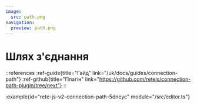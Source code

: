 ```yaml
---
image:
  src: path.png
navigation:
  preview: path.png
---
```


# Шлях з'єднання

::references
:ref-guide{title="Гайд" link="/uk/docs/guides/connection-path"}
:ref-github{title="Плагін" link="https://github.com/retejs/connection-path-plugin/tree/next"}
::

:example{id="rete-js-v2-connection-path-5dneyc" module="/src/editor.ts"}
